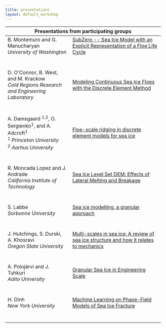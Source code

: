 ```yaml
---
title: presentations
layout: default_workshop
---
```



<table>
    <thead>
        <th colspan="2">Presentations from participating groups</th>
    </thead>
    <tbody>
        <tr>
            <td align="left">B. Montemuro and G. Manucharyan<br>
                <i>University of Washington</i><br>
                <span>&nbsp;&nbsp;&nbsp;&nbsp;&nbsp;&nbsp;&nbsp;&nbsp;</span>
                <span>&nbsp;&nbsp;&nbsp;&nbsp;&nbsp;&nbsp;&nbsp;&nbsp;</span>
                <span>&nbsp;&nbsp;&nbsp;&nbsp;&nbsp;&nbsp;&nbsp;&nbsp;</span> 
                <span>&nbsp;&nbsp;&nbsp;&nbsp;&nbsp;&nbsp;&nbsp;&nbsp;</span>
                <span>&nbsp;&nbsp;&nbsp;&nbsp;&nbsp;&nbsp;&nbsp;&nbsp;</span>
                <span>&nbsp;&nbsp;&nbsp;&nbsp;&nbsp;&nbsp;&nbsp;&nbsp;</span>
                <span>&nbsp;&nbsp;&nbsp;&nbsp;&nbsp;&nbsp;&nbsp;&nbsp;</span> 
                <span>&nbsp;&nbsp;</span>
            </td>
            <td align="left"><a href="https://seaicemuri.org/workshop_groups/brandon.html">SubZero -- Sea Ice Model with an Explicit Representation of a Floe Life Cycle</a><br>
                <span>&nbsp;&nbsp;&nbsp;&nbsp;&nbsp;&nbsp;&nbsp;&nbsp;</span>
                <span>&nbsp;&nbsp;&nbsp;&nbsp;&nbsp;&nbsp;&nbsp;&nbsp;</span>
                <span>&nbsp;&nbsp;&nbsp;&nbsp;&nbsp;&nbsp;&nbsp;&nbsp;</span>
                <span>&nbsp;&nbsp;&nbsp;&nbsp;&nbsp;&nbsp;&nbsp;&nbsp;</span>
                <span>&nbsp;&nbsp;&nbsp;&nbsp;&nbsp;&nbsp;&nbsp;&nbsp;</span>
                <span>&nbsp;&nbsp;&nbsp;&nbsp;&nbsp;&nbsp;&nbsp;&nbsp;</span>
                <span>&nbsp;&nbsp;&nbsp;&nbsp;&nbsp;&nbsp;&nbsp;&nbsp;</span>
                <span>&nbsp;&nbsp;</span>
            </td>       
        </tr>
                <tr>
            <td align="left">D. O'Connor, B. West, and M. Krackow<br>
                <i>Cold Regions Research and Engineering Laboratory</i><br>
                <span>&nbsp;&nbsp;&nbsp;&nbsp;&nbsp;&nbsp;&nbsp;&nbsp;</span>
                <span>&nbsp;&nbsp;&nbsp;&nbsp;&nbsp;&nbsp;&nbsp;&nbsp;</span>
                <span>&nbsp;&nbsp;&nbsp;&nbsp;&nbsp;&nbsp;&nbsp;&nbsp;</span> 
                <span>&nbsp;&nbsp;&nbsp;&nbsp;&nbsp;&nbsp;&nbsp;&nbsp;</span>
                <span>&nbsp;&nbsp;&nbsp;&nbsp;&nbsp;&nbsp;&nbsp;&nbsp;</span>
                <span>&nbsp;&nbsp;&nbsp;&nbsp;&nbsp;&nbsp;&nbsp;&nbsp;</span>
                <span>&nbsp;&nbsp;&nbsp;&nbsp;&nbsp;&nbsp;&nbsp;&nbsp;</span> 
                <span>&nbsp;&nbsp;</span>
            </td>
            <td align="left"><a href="https://seaicemuri.org/workshop_groups/OConnor.html">Modeling Continuous Sea Ice Floes with the Discrete Element Method</a><br>
                <span>&nbsp;&nbsp;&nbsp;&nbsp;&nbsp;&nbsp;&nbsp;&nbsp;</span>
                <span>&nbsp;&nbsp;&nbsp;&nbsp;&nbsp;&nbsp;&nbsp;&nbsp;</span>
                <span>&nbsp;&nbsp;&nbsp;&nbsp;&nbsp;&nbsp;&nbsp;&nbsp;</span>
                <span>&nbsp;&nbsp;&nbsp;&nbsp;&nbsp;&nbsp;&nbsp;&nbsp;</span>
                <span>&nbsp;&nbsp;&nbsp;&nbsp;&nbsp;&nbsp;&nbsp;&nbsp;</span>
                <span>&nbsp;&nbsp;&nbsp;&nbsp;&nbsp;&nbsp;&nbsp;&nbsp;</span>
                <span>&nbsp;&nbsp;&nbsp;&nbsp;&nbsp;&nbsp;&nbsp;&nbsp;</span>
                <span>&nbsp;&nbsp;</span>
            </td>       
        </tr>
        <tr>
            <td align="left">A. Damsgaard <sup>1,2</sup>, O. Sergienko<sup>1</sup>, and A. Adcroft<sup>1</sup><br>
                <sup>1</sup> <i>Princeton University</i><br>
                <sup>2</sup> <i>Aarhus University</i><br>
                <span>&nbsp;&nbsp;&nbsp;&nbsp;&nbsp;&nbsp;&nbsp;&nbsp;</span>
                <span>&nbsp;&nbsp;&nbsp;&nbsp;&nbsp;&nbsp;&nbsp;&nbsp;</span>
                <span>&nbsp;&nbsp;&nbsp;&nbsp;&nbsp;&nbsp;&nbsp;&nbsp;</span> 
                <span>&nbsp;&nbsp;&nbsp;&nbsp;&nbsp;&nbsp;&nbsp;&nbsp;</span>
                <span>&nbsp;&nbsp;&nbsp;&nbsp;&nbsp;&nbsp;&nbsp;&nbsp;</span>
                <span>&nbsp;&nbsp;&nbsp;&nbsp;&nbsp;&nbsp;&nbsp;&nbsp;</span>
                <span>&nbsp;&nbsp;&nbsp;&nbsp;&nbsp;&nbsp;&nbsp;&nbsp;</span> 
                <span>&nbsp;&nbsp;</span>
            </td>
            <td align="left"><a href="https://seaicemuri.org/workshop_groups/Damsgaard.html">Floe-scale ridging in discrete element models for sea ice</a><br>
                <span>&nbsp;&nbsp;&nbsp;&nbsp;&nbsp;&nbsp;&nbsp;&nbsp;</span>
                <span>&nbsp;&nbsp;&nbsp;&nbsp;&nbsp;&nbsp;&nbsp;&nbsp;</span>
                <span>&nbsp;&nbsp;&nbsp;&nbsp;&nbsp;&nbsp;&nbsp;&nbsp;</span>
                <span>&nbsp;&nbsp;&nbsp;&nbsp;&nbsp;&nbsp;&nbsp;&nbsp;</span>
                <span>&nbsp;&nbsp;&nbsp;&nbsp;&nbsp;&nbsp;&nbsp;&nbsp;</span>
                <span>&nbsp;&nbsp;&nbsp;&nbsp;&nbsp;&nbsp;&nbsp;&nbsp;</span>
                <span>&nbsp;&nbsp;&nbsp;&nbsp;&nbsp;&nbsp;&nbsp;&nbsp;</span>
                <span>&nbsp;&nbsp;</span>
            </td>       
        </tr>
        <tr>
            <td align="left">R. Moncada Lopez and J. Andrade<br>
                <i>California Institute of Technology</i><br>
                <span>&nbsp;&nbsp;&nbsp;&nbsp;&nbsp;&nbsp;&nbsp;&nbsp;</span>
                <span>&nbsp;&nbsp;&nbsp;&nbsp;&nbsp;&nbsp;&nbsp;&nbsp;</span>
                <span>&nbsp;&nbsp;&nbsp;&nbsp;&nbsp;&nbsp;&nbsp;&nbsp;</span> 
                <span>&nbsp;&nbsp;&nbsp;&nbsp;&nbsp;&nbsp;&nbsp;&nbsp;</span>
                <span>&nbsp;&nbsp;&nbsp;&nbsp;&nbsp;&nbsp;&nbsp;&nbsp;</span>
                <span>&nbsp;&nbsp;&nbsp;&nbsp;&nbsp;&nbsp;&nbsp;&nbsp;</span>
                <span>&nbsp;&nbsp;&nbsp;&nbsp;&nbsp;&nbsp;&nbsp;&nbsp;</span> 
                <span>&nbsp;&nbsp;</span>
            </td>
            <td align="left"><a href="https://seaicemuri.org/workshop_groups/Andrade.html">Sea Ice Level Set DEM: Effects of Lateral Melting and Breakage</a><br>
                <span>&nbsp;&nbsp;&nbsp;&nbsp;&nbsp;&nbsp;&nbsp;&nbsp;</span>
                <span>&nbsp;&nbsp;&nbsp;&nbsp;&nbsp;&nbsp;&nbsp;&nbsp;</span>
                <span>&nbsp;&nbsp;&nbsp;&nbsp;&nbsp;&nbsp;&nbsp;&nbsp;</span>
                <span>&nbsp;&nbsp;&nbsp;&nbsp;&nbsp;&nbsp;&nbsp;&nbsp;</span>
                <span>&nbsp;&nbsp;&nbsp;&nbsp;&nbsp;&nbsp;&nbsp;&nbsp;</span>
                <span>&nbsp;&nbsp;&nbsp;&nbsp;&nbsp;&nbsp;&nbsp;&nbsp;</span>
                <span>&nbsp;&nbsp;&nbsp;&nbsp;&nbsp;&nbsp;&nbsp;&nbsp;</span>
                <span>&nbsp;&nbsp;</span>
            </td>       
        </tr>
        <tr>
            <td align="left">S. Labbe<br>
                <i>Sorbonne University</i><br>
                <span>&nbsp;&nbsp;&nbsp;&nbsp;&nbsp;&nbsp;&nbsp;&nbsp;</span>
                <span>&nbsp;&nbsp;&nbsp;&nbsp;&nbsp;&nbsp;&nbsp;&nbsp;</span>
                <span>&nbsp;&nbsp;&nbsp;&nbsp;&nbsp;&nbsp;&nbsp;&nbsp;</span> 
                <span>&nbsp;&nbsp;&nbsp;&nbsp;&nbsp;&nbsp;&nbsp;&nbsp;</span>
                <span>&nbsp;&nbsp;&nbsp;&nbsp;&nbsp;&nbsp;&nbsp;&nbsp;</span>
                <span>&nbsp;&nbsp;&nbsp;&nbsp;&nbsp;&nbsp;&nbsp;&nbsp;</span>
                <span>&nbsp;&nbsp;&nbsp;&nbsp;&nbsp;&nbsp;&nbsp;&nbsp;</span> 
                <span>&nbsp;&nbsp;</span>
            </td>
            <td align="left"><a href="https://seaicemuri.org/workshop_groups/Labbe.html">Sea ice modelling, a granular approach</a><br>
                <span>&nbsp;&nbsp;&nbsp;&nbsp;&nbsp;&nbsp;&nbsp;&nbsp;</span>
                <span>&nbsp;&nbsp;&nbsp;&nbsp;&nbsp;&nbsp;&nbsp;&nbsp;</span>
                <span>&nbsp;&nbsp;&nbsp;&nbsp;&nbsp;&nbsp;&nbsp;&nbsp;</span>
                <span>&nbsp;&nbsp;&nbsp;&nbsp;&nbsp;&nbsp;&nbsp;&nbsp;</span>
                <span>&nbsp;&nbsp;&nbsp;&nbsp;&nbsp;&nbsp;&nbsp;&nbsp;</span>
                <span>&nbsp;&nbsp;&nbsp;&nbsp;&nbsp;&nbsp;&nbsp;&nbsp;</span>
                <span>&nbsp;&nbsp;&nbsp;&nbsp;&nbsp;&nbsp;&nbsp;&nbsp;</span>
                <span>&nbsp;&nbsp;</span>
            </td>       
        </tr>
        <tr>
            <td align="left">J. Hutchings, S. Durski, A. Khosravi<br>
                <i>Oregon State University</i><br>
                <span>&nbsp;&nbsp;&nbsp;&nbsp;&nbsp;&nbsp;&nbsp;&nbsp;</span>
                <span>&nbsp;&nbsp;&nbsp;&nbsp;&nbsp;&nbsp;&nbsp;&nbsp;</span>
                <span>&nbsp;&nbsp;&nbsp;&nbsp;&nbsp;&nbsp;&nbsp;&nbsp;</span> 
                <span>&nbsp;&nbsp;&nbsp;&nbsp;&nbsp;&nbsp;&nbsp;&nbsp;</span>
                <span>&nbsp;&nbsp;&nbsp;&nbsp;&nbsp;&nbsp;&nbsp;&nbsp;</span>
                <span>&nbsp;&nbsp;&nbsp;&nbsp;&nbsp;&nbsp;&nbsp;&nbsp;</span>
                <span>&nbsp;&nbsp;&nbsp;&nbsp;&nbsp;&nbsp;&nbsp;&nbsp;</span> 
                <span>&nbsp;&nbsp;</span>
            </td>
            <td align="left"><a href="https://seaicemuri.org/workshop_groups/Hutchings.html">Multi-scales in sea ice: A review of sea ice structure and how it relates to mechanics</a><br>
                <span>&nbsp;&nbsp;&nbsp;&nbsp;&nbsp;&nbsp;&nbsp;&nbsp;</span>
                <span>&nbsp;&nbsp;&nbsp;&nbsp;&nbsp;&nbsp;&nbsp;&nbsp;</span>
                <span>&nbsp;&nbsp;&nbsp;&nbsp;&nbsp;&nbsp;&nbsp;&nbsp;</span>
                <span>&nbsp;&nbsp;&nbsp;&nbsp;&nbsp;&nbsp;&nbsp;&nbsp;</span>
                <span>&nbsp;&nbsp;&nbsp;&nbsp;&nbsp;&nbsp;&nbsp;&nbsp;</span>
                <span>&nbsp;&nbsp;&nbsp;&nbsp;&nbsp;&nbsp;&nbsp;&nbsp;</span>
                <span>&nbsp;&nbsp;&nbsp;&nbsp;&nbsp;&nbsp;&nbsp;&nbsp;</span>
                <span>&nbsp;&nbsp;</span>
            </td>       
        </tr>
        <tr>
            <td align="left">A. Polojärvi and J. Tuhkuri<br>
                <i>Aalto University</i><br>
                <span>&nbsp;&nbsp;&nbsp;&nbsp;&nbsp;&nbsp;&nbsp;&nbsp;</span>
                <span>&nbsp;&nbsp;&nbsp;&nbsp;&nbsp;&nbsp;&nbsp;&nbsp;</span>
                <span>&nbsp;&nbsp;&nbsp;&nbsp;&nbsp;&nbsp;&nbsp;&nbsp;</span> 
                <span>&nbsp;&nbsp;&nbsp;&nbsp;&nbsp;&nbsp;&nbsp;&nbsp;</span>
                <span>&nbsp;&nbsp;&nbsp;&nbsp;&nbsp;&nbsp;&nbsp;&nbsp;</span>
                <span>&nbsp;&nbsp;&nbsp;&nbsp;&nbsp;&nbsp;&nbsp;&nbsp;</span>
                <span>&nbsp;&nbsp;&nbsp;&nbsp;&nbsp;&nbsp;&nbsp;&nbsp;</span> 
                <span>&nbsp;&nbsp;</span>
            </td>
            <td align="left"><a href="https://seaicemuri.org/workshop_groups/Aalto.html">Granular Sea Ice in Engineering Scale</a><br>
                <span>&nbsp;&nbsp;&nbsp;&nbsp;&nbsp;&nbsp;&nbsp;&nbsp;</span>
                <span>&nbsp;&nbsp;&nbsp;&nbsp;&nbsp;&nbsp;&nbsp;&nbsp;</span>
                <span>&nbsp;&nbsp;&nbsp;&nbsp;&nbsp;&nbsp;&nbsp;&nbsp;</span>
                <span>&nbsp;&nbsp;&nbsp;&nbsp;&nbsp;&nbsp;&nbsp;&nbsp;</span>
                <span>&nbsp;&nbsp;&nbsp;&nbsp;&nbsp;&nbsp;&nbsp;&nbsp;</span>
                <span>&nbsp;&nbsp;&nbsp;&nbsp;&nbsp;&nbsp;&nbsp;&nbsp;</span>
                <span>&nbsp;&nbsp;&nbsp;&nbsp;&nbsp;&nbsp;&nbsp;&nbsp;</span>
                <span>&nbsp;&nbsp;</span>
            </td>       
        </tr>
                <tr>
            <td align="left">H. Dinh<br>
                <i>New York University</i><br>
                <span>&nbsp;&nbsp;&nbsp;&nbsp;&nbsp;&nbsp;&nbsp;&nbsp;</span>
                <span>&nbsp;&nbsp;&nbsp;&nbsp;&nbsp;&nbsp;&nbsp;&nbsp;</span>
                <span>&nbsp;&nbsp;&nbsp;&nbsp;&nbsp;&nbsp;&nbsp;&nbsp;</span> 
                <span>&nbsp;&nbsp;&nbsp;&nbsp;&nbsp;&nbsp;&nbsp;&nbsp;</span>
                <span>&nbsp;&nbsp;&nbsp;&nbsp;&nbsp;&nbsp;&nbsp;&nbsp;</span>
                <span>&nbsp;&nbsp;&nbsp;&nbsp;&nbsp;&nbsp;&nbsp;&nbsp;</span>
                <span>&nbsp;&nbsp;&nbsp;&nbsp;&nbsp;&nbsp;&nbsp;&nbsp;</span> 
                <span>&nbsp;&nbsp;</span>
            </td>
            <td align="left"><a href="https://seaicemuri.org/workshop_groups/Huy.html">Machine Learning on Phase-Field Models of Sea Ice Fracture</a><br>
                <span>&nbsp;&nbsp;&nbsp;&nbsp;&nbsp;&nbsp;&nbsp;&nbsp;</span>
                <span>&nbsp;&nbsp;&nbsp;&nbsp;&nbsp;&nbsp;&nbsp;&nbsp;</span>
                <span>&nbsp;&nbsp;&nbsp;&nbsp;&nbsp;&nbsp;&nbsp;&nbsp;</span>
                <span>&nbsp;&nbsp;&nbsp;&nbsp;&nbsp;&nbsp;&nbsp;&nbsp;</span>
                <span>&nbsp;&nbsp;&nbsp;&nbsp;&nbsp;&nbsp;&nbsp;&nbsp;</span>
                <span>&nbsp;&nbsp;&nbsp;&nbsp;&nbsp;&nbsp;&nbsp;&nbsp;</span>
                <span>&nbsp;&nbsp;&nbsp;&nbsp;&nbsp;&nbsp;&nbsp;&nbsp;</span>
                <span>&nbsp;&nbsp;</span>
            </td>       
        </tr>
    </tbody>
</table>
